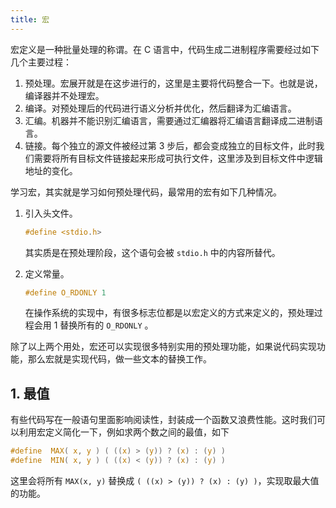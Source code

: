 ```yaml
---
title: 宏
---
```


宏定义是一种批量处理的称谓。在 C 语言中，代码生成二进制程序需要经过如下几个主要过程：

1. 预处理。宏展开就是在这步进行的，这里是主要将代码整合一下。也就是说，编译器并不处理宏。
2. 编译。对预处理后的代码进行语义分析并优化，然后翻译为汇编语言。
3. 汇编。机器并不能识别汇编语言，需要通过汇编器将汇编语言翻译成二进制语言。
4. 链接。每个独立的源文件被经过第 3 步后，都会变成独立的目标文件，此时我们需要将所有目标文件链接起来形成可执行文件，这里涉及到目标文件中逻辑地址的变化。

学习宏，其实就是学习如何预处理代码，最常用的宏有如下几种情况。

1. 引入头文件。

   ```c
   #define <stdio.h>
   ```

   其实质是在预处理阶段，这个语句会被 `stdio.h` 中的内容所替代。

2. 定义常量。

   ``` c
   #define O_RDONLY 1
   ```

   在操作系统的实现中，有很多标志位都是以宏定义的方式来定义的，预处理过程会用 1 替换所有的 `O_RDONLY` 。

除了以上两个用处，宏还可以实现很多特别实用的预处理功能，如果说代码实现功能，那么宏就是实现代码，做一些文本的替换工作。

## 1. 最值

有些代码写在一般语句里面影响阅读性，封装成一个函数又浪费性能。这时我们可以利用宏定义简化一下，例如求两个数之间的最值，如下

```c
#define  MAX( x, y ) ( ((x) > (y)) ? (x) : (y) )
#define  MIN( x, y ) ( ((x) < (y)) ? (x) : (y) )
```

这里会将所有 `MAX(x, y)` 替换成 `( ((x) > (y)) ? (x) : (y) )`，实现取最大值的功能。

